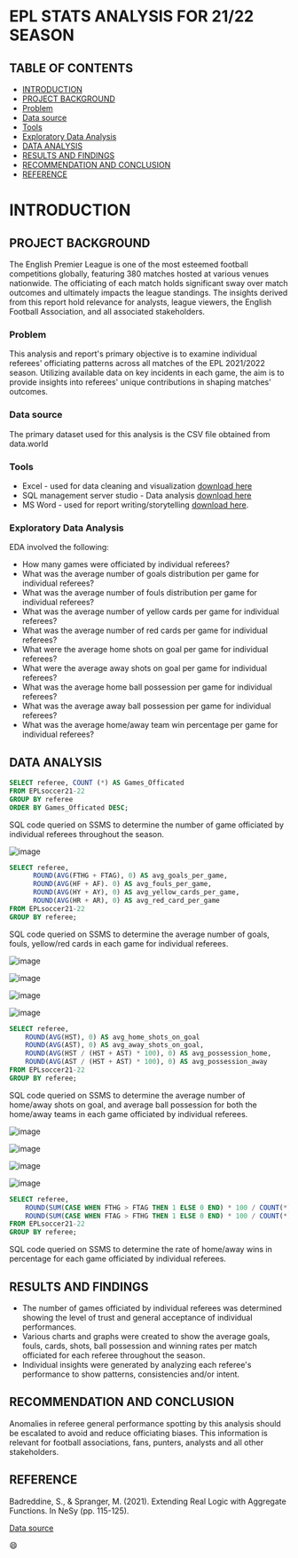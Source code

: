 # EPL STATS ANALYSIS FOR 21/22 SEASON

## TABLE OF CONTENTS

- [INTRODUCTION](#introduction)
- [PROJECT BACKGROUND](#project-background)
- [Problem](#problem)
- [Data source](#data-source)
- [Tools](#tools)
- [Exploratory Data Analysis](#exploratory-data-analysis)
- [DATA ANALYSIS](#data-analysis)
- [RESULTS AND FINDINGS](#results-and-findings)
- [RECOMMENDATION AND CONCLUSION](#recommendation-and-conclusion)
- [REFERENCE](#reference)

# INTRODUCTION

## PROJECT BACKGROUND

The English Premier League is one of the most esteemed football competitions globally, featuring 380 matches hosted at various venues nationwide. The officiating of each match holds significant sway over match outcomes and ultimately impacts the league standings. The insights derived from this report hold relevance for analysts, league viewers, the English Football Association, and all associated stakeholders.

### Problem

This analysis and report's primary objective is to examine individual referees' officiating patterns across all matches of the EPL 2021/2022 season. Utilizing available data on key incidents in each game, the aim is to provide insights into referees' unique contributions in shaping matches' outcomes.

### Data source

The primary dataset used for this analysis is the CSV file obtained from data.world

### Tools

* Excel - used for data cleaning and visualization [download here](https://microsoft.com)
* SQL management server studio - Data analysis [download here](https://learn.microsoft.com)
* MS Word - used for report writing/storytelling [download here](https://microsoft.com).

### Exploratory Data Analysis

EDA involved the following:

* How many games were officiated by individual referees?
* What was the average number of goals distribution per game for individual referees?
* What was the average number of fouls distribution per game for individual referees?
* What was the average number of yellow cards per game for individual referees?
* What was the average number of red cards per game for individual referees?
* What were the average home shots on goal per game for individual referees?
* What were the average away shots on goal per game for individual referees?
* What was the average home ball possession per game for individual referees?
* What was the average away ball possession per game for individual referees?
* What was the average home/away team win percentage per game for individual referees?

## DATA ANALYSIS

```sql
SELECT referee, COUNT (*) AS Games_Officated
FROM EPLsoccer21-22
GROUP BY referee
ORDER BY Games_Officated DESC;
```
SQL code queried on SSMS to determine the number of game officiated by individual referees throughout the season.

![image](https://github.com/Tobicity/TOBI-A.-C.-PORTFOLIO-1-SQL-EXCEL-/assets/151846661/2af3e5b2-3c02-4dbb-8427-fd1d423bd76c)


```sql
SELECT referee,
      ROUND(AVG(FTHG + FTAG), 0) AS avg_goals_per_game,
      ROUND(AVG(HF + AF). 0) AS avg_fouls_per_game,
      ROUND(AVG(HY + AY), 0) AS avg_yellow_cards_per_game,
      ROUND(AVG(HR + AR), 0) AS avg_red_card_per_game
FROM EPLsoccer21-22
GROUP BY referee;
```
SQL code queried on SSMS to determine the average number of goals, fouls, yellow/red cards in each game for individual referees.

![image](https://github.com/Tobicity/TOBI-A.-C.-PORTFOLIO-1-SQL-EXCEL-/assets/151846661/b3fadeb3-c37d-4959-85e6-1b94e3251644)

![image](https://github.com/Tobicity/TOBI-A.-C.-PORTFOLIO-1-SQL-EXCEL-/assets/151846661/20a8eed3-050d-4876-94cd-86811d678414)

![image](https://github.com/Tobicity/TOBI-A.-C.-PORTFOLIO-1-SQL-EXCEL-/assets/151846661/62167337-36c0-4d8f-afeb-ce5ae44f6ed3)

![image](https://github.com/Tobicity/TOBI-A.-C.-PORTFOLIO-1-SQL-EXCEL-/assets/151846661/de14a2d2-8a5c-4441-9a7e-fd36264b342d)

```sql
SELECT referee,
    ROUND(AVG(HST), 0) AS avg_home_shots_on_goal
    ROUND(AVG(AST), 0) AS avg_away_shots_on_goal,
    ROUND(AVG(HST / (HST + AST) * 100), 0) AS avg_possession_home,
    ROUND(AVG(AST / (HST + AST) * 100), 0) AS avg_possession_away
FROM EPLsoccer21-22
GROUP BY referee;
```
SQL code queried on SSMS to determine the average number of home/away shots on goal, and average ball possession for both the home/away teams in each game officiated by individual referees.

![image](https://github.com/Tobicity/TOBI-A.-C.-PORTFOLIO-1-SQL-EXCEL-/assets/151846661/fa90d5f0-384d-40d9-bdcc-d336b8899c9a)

![image](https://github.com/Tobicity/TOBI-A.-C.-PORTFOLIO-1-SQL-EXCEL-/assets/151846661/766c48b1-7105-4fd8-b5e6-a1ffd36910d8)

![image](https://github.com/Tobicity/TOBI-A.-C.-PORTFOLIO-1-SQL-EXCEL-/assets/151846661/12b98dd8-3293-46ea-b220-c9f052f33ec3)

![image](https://github.com/Tobicity/TOBI-A.-C.-PORTFOLIO-1-SQL-EXCEL-/assets/151846661/9d45e06e-a25a-4e25-b9b5-76e8d2e8d041)

```sql
SELECT referee,
    ROUND(SUM(CASE WHEN FTHG > FTAG THEN 1 ELSE 0 END) * 100 / COUNT(*), 2) AS         home_win_percentage,
    ROUND(SUM(CASE WHEN FTAG > FTHG THEN 1 ELSE 0 END) * 100 / COUNT(*), 2) AS              away_win_percentage
FROM EPLsoccer21-22
GROUP BY referee;
```
SQL code queried on SSMS to determine the rate of home/away wins in percentage for each game officiated by individual referees.

## RESULTS AND FINDINGS

* The number of games officiated by individual referees was determined showing the level of trust and general acceptance of individual performances.
* Various charts and graphs were created to show the average goals, fouls, cards, shots, ball possession and winning rates per match officiated for each referee throughout the season.
* Individual insights were generated by analyzing each referee's performance to show patterns, consistencies and/or intent.

## RECOMMENDATION AND CONCLUSION

Anomalies in referee general performance spotting by this analysis should be escalated to avoid and reduce officiating biases.
This information is relevant for football associations, fans, punters, analysts and all other stakeholders.

## REFERENCE

Badreddine, S., & Spranger, M. (2021). Extending Real Logic with Aggregate Functions. In NeSy (pp. 115-125).

[Data source](https://data.world)

😄
